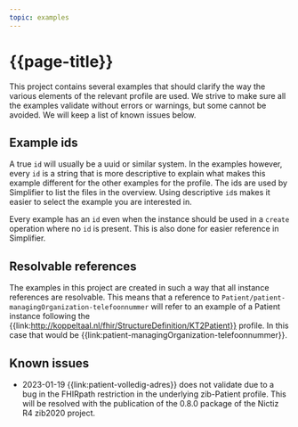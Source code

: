 ```yaml
---
topic: examples
---
```


# {{page-title}}

This project contains several examples that should clarify the way the various elements of the relevant profile are used.
We strive to make sure all the examples validate without errors or warnings, but some cannot be avoided. We will keep a list of known issues below.

## Example ids

A true `id` will usually be a uuid or similar system. In the examples however, every `id` is a string that is more descriptive to explain what makes this example different for the other examples for the profile. The ids are used by Simplifier to list the files in the overview. Using descriptive `id`s makes it easier to select the example you are interested in.

Every example has an `id` even when the instance should be used in a `create` operation where no `id` is present. This is also done for easier reference in Simplifier.

## Resolvable references

The examples in this project are created in such a way that all instance references are resolvable. This means that a reference to `Patient/patient-managingOrganization-telefoonnummer` will refer to an example of a Patient instance following the {{link:http://koppeltaal.nl/fhir/StructureDefinition/KT2Patient}} 
profile. In this case that would be {{link:patient-managingOrganization-telefoonnummer}}.

## Known issues

- 2023-01-19 {{link:patient-volledig-adres}} does not validate due to a bug in the FHIRpath restriction in the underlying zib-Patient profile. This will be resolved with the publication of the 0.8.0 package of the Nictiz R4 zib2020 project.
